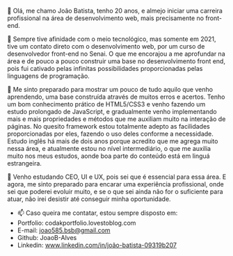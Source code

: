 👋 Olá, me chamo João Batista, tenho 20 anos, e almejo iniciar uma carreira profissional na área de desenvolvimento web, mais precisamente no front-end.

👀 Sempre tive afinidade com o meio tecnológico, mas somente em 2021, tive um contato direto com o desenvolvimento web, por um curso de desenvolvedor front-end no Senai. O que me encorajou a me aprofundar na área e de pouco a pouco construir uma base no desenvolvimento front end, pois fui cativado pelas infinitas possibilidades proporcionadas pelas linguagens de programação.

🌱 Me sinto preparado para mostrar um pouco de tudo aquilo que venho aprendendo, uma base construída através de muitos erros e acertos. Tenho um bom conhecimento prático de HTML5/CSS3 e venho fazendo um estudo prolongado de JavaScript, e gradualmente venho implementando mais e mais propriedades e métodos que me auxiliam muito na interação de páginas. No quesito framework estou totalmente adepto as facilidades proporcionadas por eles, fazendo o uso deles conforme a necessidade. Estudo inglês há mais de dois anos porque acredito que me agrega muito nessa área, e atualmente estou no nível intermediário, o que me auxilia muito nos meus estudos, aonde boa parte do conteúdo está em linguá estrangeira.

💞️ Venho estudando CEO, UI e UX, pois sei que é essencial para essa área. E agora, me sinto preparado para encarar uma experiência profissional, onde sei que poderei evoluir muito, e se o que sei ainda não for o suficiente para atuar, não irei desistir até conseguir minha oportunidade.

- 📫 Caso queira me contatar, estou sempre disposto em:
- Portfolio: codakportfolio.lovestoblog.com
- E-mail: joao585.bsb@gmail.com
- Github: JoaoB-Alves
- Linkedin: www.linkedin.com/in/joão-batista-09319b207

<!---
JoaoB-Alves/JoaoB-Alves is a ✨ special ✨ repository because its `README.md` (this file) appears on your GitHub profile.
You can click the Preview link to take a look at your changes.
--->
